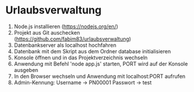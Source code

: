 # Urlaubsverwaltung

1. Node.js installieren (https://nodejs.org/en/)
2. Projekt aus Git auschecken (https://github.com/fabim83/urlaubsverwaltung)
3. Datenbankserver als localhost hochfahren
4. Datenbank mit dem Skript aus dem Ordner database initialisieren
5. Konsole öffnen und in das Projektverzeichnis wechseln
6. Anwendung mit Befehl 'node app.js' starten, PORT wird auf der Konsole ausgeben
7. In den Browser wechseln und Anwendung mit localhost:PORT aufrufen
8. Admin-Kennung: Username -> PN00001 Passwort -> test
